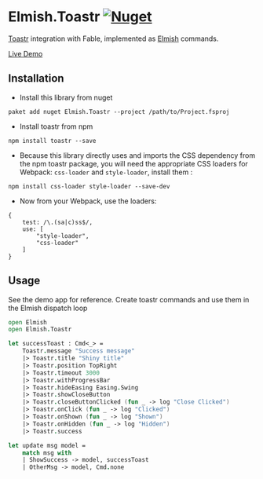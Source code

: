 # Elmish.Toastr [![Nuget](https://img.shields.io/nuget/v/Elmish.Toastr.svg?colorB=green)](https://www.nuget.org/packages/Elmish.Toastr)

[Toastr](https://github.com/CodeSeven/toastr) integration with Fable, implemented as [Elmish](https://github.com/fable-elmish/elmish) commands. 

[Live Demo](https://zaid-ajaj.github.io/Elmish.Toastr/)


## Installation
- Install this library from nuget
```
paket add nuget Elmish.Toastr --project /path/to/Project.fsproj
```
- Install toastr from npm
```
npm install toastr --save
```
- Because this library directly uses and imports the CSS dependency from the npm toastr package, you will need the appropriate CSS loaders for Webpack: `css-loader` and `style-loader`, install them :
```
npm install css-loader style-loader --save-dev
```
- Now from your Webpack, use the loaders:
```
{
    test: /\.(sa|c)ss$/,
    use: [
        "style-loader",
        "css-loader"
    ]
}
```

## Usage
See the demo app for reference. Create toastr commands and use them in the Elmish dispatch loop

```fs
open Elmish
open Elmish.Toastr

let successToast : Cmd<_> = 
    Toastr.message "Success message"
    |> Toastr.title "Shiny title"
    |> Toastr.position TopRight
    |> Toastr.timeout 3000
    |> Toastr.withProgressBar
    |> Toastr.hideEasing Easing.Swing
    |> Toastr.showCloseButton
    |> Toastr.closeButtonClicked (fun _ -> log "Close Clicked")
    |> Toastr.onClick (fun _ -> log "Clicked")
    |> Toastr.onShown (fun _ -> log "Shown")
    |> Toastr.onHidden (fun _ -> log "Hidden")
    |> Toastr.success

let update msg model = 
    match msg with
    | ShowSuccess -> model, successToast
    | OtherMsg -> model, Cmd.none
```
